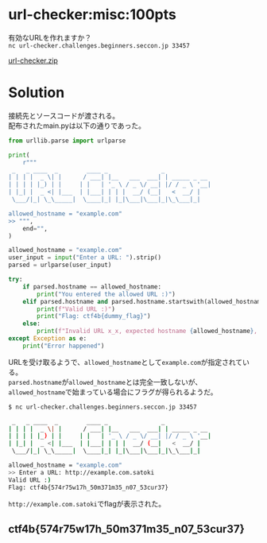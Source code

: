 # url-checker:misc:100pts
有効なURLを作れますか？  
`nc url-checker.challenges.beginners.seccon.jp 33457`  

[url-checker.zip](url-checker.zip)  

# Solution
接続先とソースコードが渡される。  
配布されたmain.pyは以下の通りであった。  
```py
from urllib.parse import urlparse

print(
    r"""
 _   _ ____  _        ____ _               _             
| | | |  _ \| |      / ___| |__   ___  ___| | _____ _ __ 
| | | | |_) | |     | |   | '_ \ / _ \/ __| |/ / _ \ '__|
| |_| |  _ <| |___  | |___| | | |  __/ (__|   <  __/ |   
 \___/|_| \_\_____|  \____|_| |_|\___|\___|_|\_\___|_|   

allowed_hostname = "example.com"                                                         
>> """,
    end="",
)

allowed_hostname = "example.com"
user_input = input("Enter a URL: ").strip()
parsed = urlparse(user_input)

try:
    if parsed.hostname == allowed_hostname:
        print("You entered the allowed URL :)")
    elif parsed.hostname and parsed.hostname.startswith(allowed_hostname):
        print(f"Valid URL :)")
        print("Flag: ctf4b{dummy_flag}")
    else:
        print(f"Invalid URL x_x, expected hostname {allowed_hostname}, got {parsed.hostname if parsed.hostname else 'None'}")
except Exception as e:
    print("Error happened")
```
URLを受け取るようで、`allowed_hostname`として`example.com`が指定されている。  
`parsed.hostname`が`allowed_hostname`とは完全一致しないが、`allowed_hostname`で始まっている場合にフラグが得られるようだ。  
```bash
$ nc url-checker.challenges.beginners.seccon.jp 33457

 _   _ ____  _        ____ _               _
| | | |  _ \| |      / ___| |__   ___  ___| | _____ _ __
| | | | |_) | |     | |   | '_ \ / _ \/ __| |/ / _ \ '__|
| |_| |  _ <| |___  | |___| | | |  __/ (__|   <  __/ |
 \___/|_| \_\_____|  \____|_| |_|\___|\___|_|\_\___|_|

allowed_hostname = "example.com"
>> Enter a URL: http://example.com.satoki
Valid URL :)
Flag: ctf4b{574r75w17h_50m371m35_n07_53cur37}
```
`http://example.com.satoki`でflagが表示された。  

## ctf4b{574r75w17h_50m371m35_n07_53cur37}